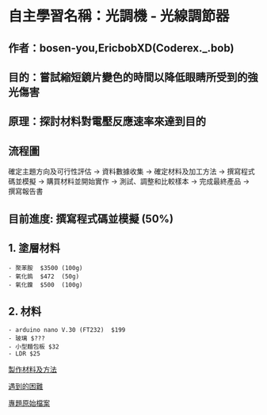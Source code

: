 # 自主學習名稱：光調機 - 光線調節器
## 作者：bosen-you,EricbobXD(Coderex._.bob)
## 目的：嘗試縮短鏡片變色的時間以降低眼睛所受到的強光傷害
## 原理：探討材料對電壓反應速率來達到目的

## 流程圖
確定主題方向及可行性評估 -> 資料數據收集 -> 確定材料及加工方法 -> 撰寫程式碼並模擬 -> 購買材料並開始實作 -> 測試、調整和比較樣本 -> 完成最終產品 -> 撰寫報告書
## 目前進度: 撰寫程式碼並模擬 (50%)

## 1. 塗層材料
    - 聚苯胺  $3500 (100g)
    - 氧化鎢  $472  (50g)
    - 氧化鎳  $500  (100g)
## 2. 材料
    - arduino nano V.30 (FT232)  $199
    - 玻璃 $???
    - 小型麵包板 $32
    - LDR $25

[製作材料及方法](https://github.com/bosen-you/glasses-project/blob/main/crafting_method.md)

[遇到的困難](https://github.com/bosen-you/glasses-project/blob/main/question.md)

[專題原始檔案](https://docs.google.com/document/d/1Bi5reHUkopnPiSacCYxusBpsj2TGtz2r/edit)
